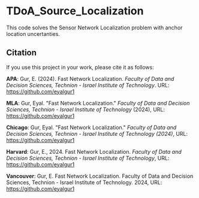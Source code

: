 # TDoA_Source_Localization
This code solves the Sensor Network Localization problem with anchor location uncertanties. 

## Citation
If you use this project in your work, please cite it as follows:

**APA**:
Gur, E. (2024). Fast Network Localization. _Faculty of Data and Decision Sciences, Technion - Israel Institute of Technology_. URL: https://github.com/eyalgur1

**MLA**:
Gur, Eyal. "Fast Network Localization." _Faculty of Data and Decision Sciences, Technion - Israel Institute of Technology_ (2024), URL: https://github.com/eyalgur1

**Chicago**:
Gur, Eyal. "Fast Network Localization." _Faculty of Data and Decision Sciences, Technion - Israel Institute of Technology (2024)_, URL: https://github.com/eyalgur1

**Harvard**:
Gur, E., 2024. Fast Network Localization. _Faculty of Data and Decision Sciences, Technion - Israel Institute of Technology_, URL: https://github.com/eyalgur1

**Vancouver**:
Gur, E. Fast Network Localization. Faculty of Data and Decision Sciences, Technion - Israel Institute of Technology. 2024, URL: https://github.com/eyalgur1
